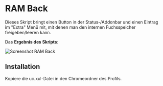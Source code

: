# RAM Back
Dieses Skript bringt einen Button in der Status-/Addonbar und einen Eintrag im "Extra" Menü mit, mit denen man den internen Fuchsspeicher 
freigeben/leeren kann.

Das **Ergebnis des Skripts**:

![Screenshot RAM Back](https://github.com/ardiman/userChrome.js/raw/master/ramback/scr_ramback.png)


## Installation
Kopiere die uc.xul-Datei in den Chromeordner des Profils.
